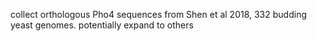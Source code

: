 collect orthologous Pho4 sequences from Shen et al 2018, 332 budding yeast genomes. potentially expand to others
